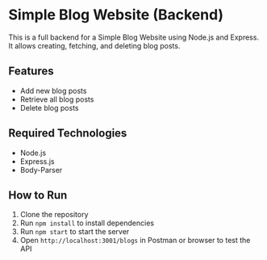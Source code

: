 # Simple Blog Website (Backend)

This is a full backend for a Simple Blog Website using Node.js and Express. It allows creating, fetching, and deleting blog posts.

## Features
- Add new blog posts
- Retrieve all blog posts
- Delete blog posts

## Required Technologies
- Node.js
- Express.js
- Body-Parser

## How to Run
1. Clone the repository
2. Run `npm install` to install dependencies
3. Run `npm start` to start the server
4. Open `http://localhost:3001/blogs` in Postman or browser to test the API
